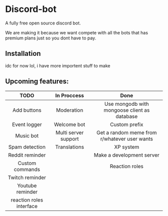# Discord-bot
A fully free open source discord bot.

We are making it because we want compete with all the bots that has premium plans just so you dont have to pay.
## **Installation**
idc for now lol, i have more importent stuff to make
## **Upcoming features:**
| TODO 	| In Proccess 	| Done
|:----:	|:------------:	|:----:	
|Add buttons|Moderation|Use mongodb with mongoose client as database
|Event logger|Welcome bot|Custom prefix
|Music bot|Multi server support|Get a random meme from r/whatever user wants
|Spam detection|Translations| XP system
|Reddit reminder|              	|Make a development server
|Custom commands|              	|Reaction roles
|Twitch reminder|              	|
|Youtube reminder|              	|
|reaction roles interface| |